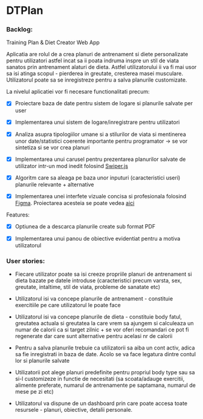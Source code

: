 # DTPlan

### Backlog:

Training Plan & Diet Creator Web App

Aplicatia are rolul de a crea planuri de antrenament si diete personalizate pentru utilizatori astfel incat
sa ii poata indruma inspre un stil de viata sanatos prin antrenament alaturi de dieta. Astfel utilizatorului ii va fi
mai usor sa isi atinga scopul - pierderea in greutate, cresterea masei musculare. Utilizatorul poate sa se inregistreze
pentru a salva planurile customizate.

La nivelul aplicatiei vor fi necesare functionalitati precum:

- [x] Proiectare baza de date pentru sistem de logare si planurile salvate per user

- [x] Implementarea unui sistem de logare/inregistrare pentru 
utilizatori

- [x] Analiza asupra tipologiilor umane si a stilurilor de viata si mentinerea unor date/statistici coerente importante pentru
programator -> se vor sintetiza si se vor crea planuri 

- [x] Implementarea unui carusel pentru prezentarea planurilor salvate de utilizator intr-un mod inedit folosind [Swiper.js](https://swiperjs.com)

- [x] Algoritm care sa aleaga pe baza unor inputuri (caracteristici useri) planurile relevante + alternative

- [x] Implementarea unei interfete vizuale concisa si profesionala folosind [Figma](https://figma.com). Proiectarea acesteia se poate vedea [aici](https://github.com/Edge0410/DTPlan/blob/main/Interface%20Design.pdf)

Features:

- [x] Optiunea de a descarca planurile create sub format PDF

- [x] Implementarea unui panou de obiective evidentiat pentru a motiva utilizatorul

### User stories:

- Fiecare utilizator poate sa isi creeze propriile planuri de antrenament si dieta bazate pe datele introduse
(caracteristici precum varsta, sex, greutate, intaltime, stil de viata, probleme de sanatate etc)

- Utilizatorul isi va concepe planurile de antrenament - constituie exercitiile pe care utilizatorul le poate face

- Utilizatorul isi va concepe planurile de dieta - constituie body fatul, greutatea actuala si greutatea la care vrem sa ajungem si calculeaza un 
numar de calorii ca si target zilnic + se vor oferi recomandari ce pot fi regenerate dar care sunt alternative pentru acelasi nr 
de calorii

- Pentru a salva planurile trebuie ca utilizatorii sa aiba un cont activ, adica sa fie inregistrati in baza de date. Acolo se va face
legatura dintre contul lor si planurile salvate

- Utilizatorii pot alege planuri predefinite pentru propriul body type sau sa si-l customizeze in functie de necesitati (sa scoata/adauge
exercitii, alimente preferate, numarul de antrenamente pe saptamana, numarul de mese pe zi etc)

- Utilizatorul va dispune de un dashboard prin care poate accesa toate resursele - planuri, obiective, detalii personale.


